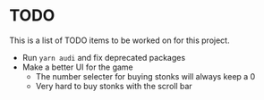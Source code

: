# TODO

This is a list of TODO items to be worked on for this project.

- Run `yarn audi` and fix deprecated packages
- Make a better UI for the game
  - The number selecter for buying stonks will always keep a 0
  - Very hard to buy stonks with the scroll bar
